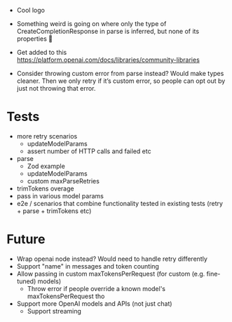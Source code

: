 - Cool logo

- Something weird is going on where only the type of CreateCompletionResponse in parse is inferred, but none of its properties 🤔

- Get added to this https://platform.openai.com/docs/libraries/community-libraries

- Consider throwing custom error from parse instead? Would make types cleaner. Then we only retry if it’s custom error, so people can opt out by just not throwing that error.

# Tests

- more retry scenarios
  - updateModelParams
  - assert number of HTTP calls and failed etc
- parse
  - Zod example
  - updateModelParams
  - custom maxParseRetries
- trimTokens overage
- pass in various model params
- e2e / scenarios that combine functionality tested in existing tests (retry + parse + trimTokens etc)

# Future

- Wrap openai node instead? Would need to handle retry differently
- Support "name" in messages and token counting
- Allow passing in custom maxTokensPerRequest (for custom (e.g. fine-tuned) models)
  - Throw error if people override a known model's maxTokensPerRequest tho
- Support more OpenAI models and APIs (not just chat)
  - Support streaming
